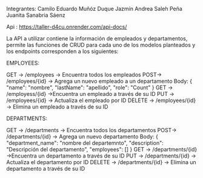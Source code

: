 Integrantes: Camilo Eduardo Muñóz Duque
             Jazmín Andrea Saleh Peña
             Juanita Sanabria Sáenz

Api : https://taller-d4cu.onrender.com/api-docs/

La API  a utilizar contiene la información de empleados y departamentos, permite las funciones de CRUD para cada uno de los modelos planteados y los endpoints corresponden a los siguientes: 

EMPLOYEES:

GET -> /employees -> Encuentra todos los empleados
POST-> /employees/{id} -> Agrega un nuevo empleado a un departamento 
  Body:
  {
    "name": "nombre",
    "lastName": "apellido",
    "role": "Count"
  }
GET -> /employess/{id} ->Encuentra un empleado a través de su ID
PUT -> /employees/{id} -> Actualiza el empleado por ID
DELETE -> /employees/{id} -> Elimina un empleado a través de su ID

DEPARTMENTS:

GET -> /departments -> Encuentra todos los departamentos
POST-> /departments/{id} -> Agrega un nuevo departamento
  Body: 
  {
    "department_name": "nombre del departemnto",
    "description": "Descripción del departamento",
    "employees": []
  }
GET -> /departments/{id} ->Encuentra un departamento a través de su ID
PUT -> /departments/{id} -> Actualiza el departamento por ID
DELETE -> /departments/{id} -> Elimina un departamento a través de su ID


